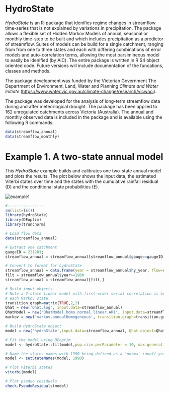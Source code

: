 # HydroState
_HydroState_ is an R-package that idenifies regime changes in streamflow time-series that is not explained by variations in precipitation. The package allows a flexible set of Hidden Markov Models of annual, seasonal or monthly time-step to be built and which includes precipitation as a predictor of streamflow. Suites of models can be build for a single catchment, ranging from from one to three states and each with differing combinations of error models and auto-correlation terms, allowing the most parsimineous model to easily be idenified (by AIC). The entire package is written in R S4 object oriented code. Future versions will include documentation of the funcations, classes and methods.

The package development was funded by the Victorian Government The Department of Environment, Land, Water and Planning _Climate and Water Initiate_ (https://www.water.vic.gov.au/climate-change/research/vicwaci). 

The package was developed for the analysis of long-term streamflow data during and after meteorlogical drought. The package has been applied to 162 unregulated catchments across Victoria (Australia). The annual and monthly observed data is included in the package and is available using the following R commands:
```R
data(streamflow_annual)
data(streamflow_monthly)
```

# Example 1. A two-state annual model

This _HydroState_ example builds and calibrates one two-state annual model and plots the results. The plot below shows the input data, the estimated Viterbi states over time and the states with the cumulative rainfall residual (D) and the conditional state probabilities (E).

![example1](https://user-images.githubusercontent.com/8623994/90325344-c24f2080-dfbd-11ea-956e-c64b7820342f.png)


```R
#----------------
rm(list=ls())
library(hydroState)
library(DEoptim)
library(truncnorm)

# Load flow data
data(streamflow_annual)

# Extract one catchment
gaugeID = 221201;
streamflow_annual = streamflow_annual[streamflow_annual$gauge==gaugeID,]

# Convert to format for hydroState
streamflow_annual = data.frame(year = streamflow_annual$hy_year, flow=streamflow_annual$q, precipitation=streamflow_annual$p)
filt = streamflow_annual$year>=1900
streamflow_annual = streamflow_annual[filt,]

# Build input objects.
# Note a 2-state linear model with first-order serial correlation is built. A truncated normal distribution is used for
# each Markov state.
transition.graph=matrix(TRUE,2,2)
Qhat = new('Qhat.log', input.data=streamflow_annual)
QhatModel = new('QhatModel.homo.normal.linear.AR1', input.data=streamflow_annual, transition.graph=transition.graph)
markov = new('markov.annualHomogeneous', transition.graph=transition.graph)

# Build HydroState object
model = new('hydroState',input.data=streamflow_annual, Qhat.object=Qhat, QhatModel.object=QhatModel, markov.model.object=markov)

# Fit the model using DEoptim
model <- hydroState::fit(model,pop.size.perParameter = 10, max.generations=500)

# Name the states names with 1990 being defined as a 'norma' runoff year.
model <- setStateNames(model, 1990)

# Plot Viterbi states
viterbi(model)

# Plot pseduo residuals
check.PseudoResiduals(model)
```
